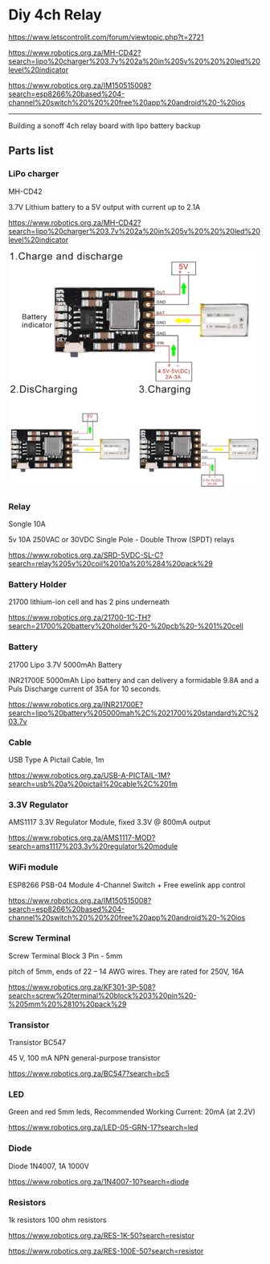# Diy 4ch Relay


https://www.letscontrolit.com/forum/viewtopic.php?t=2721

https://www.robotics.org.za/MH-CD42?search=lipo%20charger%203.7v%202a%20in%205v%20%20%20led%20level%20indicator

https://www.robotics.org.za/IM150515008?search=esp8266%20based%204-channel%20switch%20%20%20free%20app%20android%20-%20ios

---

Building a sonoff 4ch relay board with lipo battery backup


## Parts list

### LiPo charger 

MH-CD42

3.7V Lithium battery to a 5V output with current up to 2.1A

https://www.robotics.org.za/MH-CD42?search=lipo%20charger%203.7v%202a%20in%205v%20%20%20led%20level%20indicator

[<img src="img/LiPo.jpg" width="500"/>](img/LiPo.jpg)

### Relay

Songle 10A

5v 10A 250VAC or 30VDC Single Pole - Double Throw (SPDT) relays

https://www.robotics.org.za/SRD-5VDC-SL-C?search=relay%205v%20coil%2010a%20%284%20pack%29

### Battery Holder

21700 lithium-ion cell and has 2 pins underneath

https://www.robotics.org.za/21700-1C-TH?search=21700%20battery%20holder%20-%20pcb%20-%201%20cell

### Battery

21700 Lipo 3.7V 5000mAh Battery

INR21700E 5000mAh Lipo battery and can delivery a formidable 9.8A and a Puls Discharge current of 35A for 10 seconds.

https://www.robotics.org.za/INR21700E?search=lipo%20battery%205000mah%2C%2021700%20standard%2C%203.7v

### Cable

USB Type A Pictail Cable, 1m

https://www.robotics.org.za/USB-A-PICTAIL-1M?search=usb%20a%20pictail%20cable%2C%201m

### 3.3V Regulator

AMS1117 3.3V Regulator Module, fixed 3.3V @ 800mA output

https://www.robotics.org.za/AMS1117-MOD?search=ams1117%203.3v%20regulator%20module

### WiFi module

ESP8266 PSB-04 Module 4-Channel Switch + Free ewelink app control

https://www.robotics.org.za/IM150515008?search=esp8266%20based%204-channel%20switch%20%20%20free%20app%20android%20-%20ios

### Screw Terminal

Screw Terminal Block 3 Pin - 5mm

pitch of 5mm, ends of 22 – 14 AWG wires. They are rated for 250V, 16A

https://www.robotics.org.za/KF301-3P-508?search=screw%20terminal%20block%203%20pin%20-%205mm%20%2810%20pack%29

### Transistor

Transistor BC547

45 V, 100 mA NPN general-purpose transistor

https://www.robotics.org.za/BC547?search=bc5

### LED

Green and red 5mm leds, Recommended Working Current: 20mA (at 2.2V)

https://www.robotics.org.za/LED-05-GRN-17?search=led

### Diode

Diode 1N4007, 1A 1000V

https://www.robotics.org.za/1N4007-10?search=diode

### Resistors

1k resistors
100 ohm resistors

https://www.robotics.org.za/RES-1K-50?search=resistor

https://www.robotics.org.za/RES-100E-50?search=resistor



















